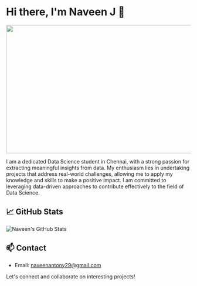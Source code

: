 # Hi there, I'm Naveen J 👋

<img src="https://www.caxsol.com/assets/img/data-analysis.gif" height="350" width="1000"/>

I am a dedicated Data Science student in Chennai, with a strong passion for extracting meaningful insights from data. My enthusiasm lies in undertaking projects that address real-world challenges, allowing me to apply my knowledge and skills to make a positive impact. I am committed to leveraging data-driven approaches to contribute effectively to the field of Data Science.

## 📈 GitHub Stats

![Naveen's GitHub Stats](https://github-readme-stats.vercel.app/api?username=naveenj01&show_icons=true&theme=dark)

## 📫 Contact

- Email: [naveenantony29@gmail.com](mailto:naveenantony29@gmail.com)

Let's connect and collaborate on interesting projects!
